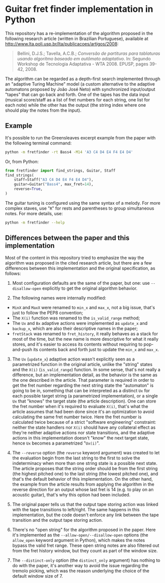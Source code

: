 # Guitar fret finder implementation in Python

This repository has a re-implementation of the algorithm proposed in
the following research article (written in Brazilian Portuguese),
available at <http://www.lta.poli.usp.br/lta/publicacoes/artigos/2008>:

> Bellini, D.J.S.; Tavella, A.C.B.;
> *Conversão de partituras para tablaturas*
> *usando algoritmo baseado em autômato adaptativo*.
> In: Segundo Workshop de Tecnologia Adaptativa - WTA 2008.
> EPUSP, pages 39-42, 2008.

The algorithm can be regarded as a depth-first search
implemented through an "adaptive Turing Machine" model
(a custom alternative to the adaptive automatons
proposed by João José Neto)
with synchronized input/output "tapes" that can go back and forth.
One of the tapes has the data input
(musical score/staff as a list of fret numbers for each string,
one list for each note)
while the other has the output
(the string index where one should play the notes from the input).


## Example

It's possible to run the Greensleaves excerpt example from the paper
with the following terminal command:

```bash
python -m fretfinder -rt Bass4 -M14 'A3 C4 D4 E4 F4 E4 D4'
```

Or, from Python:

```python
from fretfinder import find_strings, Guitar, Staff
find_strings(
    staff=Staff("A3 C4 D4 E4 F4 E4 D4"),
    guitar=Guitar("Bass4", max_fret=14),
    reverse=True,
)
```

The guitar tuning is configured using the same syntax of a melody.
For more complex staves, use "`R`" for rests
and parentheses to group simultaneous notes.
For more details, use:

```bash
python -m fretfinder --help
```


## Differences between the paper and this implementation

Most of the content in this repository
tried to emphasize the way the algorithm was proposed
in the cited research article,
but there are a few differences between this implementation
and the original specification, as follows:

1. Most configuration defaults are the same of the paper, but one:
   use `--disallow-open` explicitly
   to get the original algorithm behavior.

2. The following names were internally modified:

  - `MinX` and `MaxX` were renamed to `min_x` and `max_x`,
    not a big issue, that's just to follow the PEP8 convention;
  - The `X(i)` function was renamed to the `is_valid_range` method;
  - The `Ux` and `Bx` adaptive actions
    were implemented as `update_x` and `backup_x`,
    which are also their descriptive names in the paper;
  - `fretStack` was renamed to `fret_history`,
    it really behaves as a stack for most of the time,
    but the new name is more descriptive for what it really stores,
    and it's easier to access its contents
    without requiring to pop-and-push its contents back and forth
    just to update the `min_x` and `max_x`.

3. The `Ux` (`update_x`) adaptive action
   wasn't explicitly seen as a parametrized function
   in the original article, unlike the "string" states
   and the `X(i)` (`is_valid_range`) function.
   In some sense, that's not really a difference,
   but an implementation detail,
   as the behavior is the same as the one described in the article.
   That parameter is required in order to get the fret number
   regarding the next string state the "automaton" is going to be in,
   something that can be interpreted as a distinct `Ux`
   for each possible target string (a parametrized implementation),
   or a single `Ux` that "knows" the target state
   (the article description).
   One can store the fret number
   when it's required to evaluate `X(i)`,
   that's what the article assumes that had been done
   since it's an optimization
   to avoid calculating the same fret number twice.
   Here the fret number is calculated twice
   because of a strict "software engineering" constraint:
   neither the state handlers nor `X(i)`
   should have any collateral effect
   as they're neither adaptive actions nor state transitions,
   and the adaptive actions in this implementation
   doesn't "know" the next target state,
   hence `Ux` becomes a parametrized "`Ux(i)`".

4. The `--reverse` option (the `reverse` keyword argument)
   was created to let the evaluation
   begin from the last string to the first
   to solve the indeterminacy
   when more than one string state is a possible next state.
   The article proposes that the string order
   should be from the first string (the highest pitched one)
   to the last string (the lowest pitched one),
   and that's the default behavior of this implementation.
   On the other hand, the example from the article
   results from applying the algorithm in the reverse direction
   for an output whose last fret is 14
   (e.g. to play on an acoustic guitar),
   that's why this option had been included.

5. The original paper tells us that the output tape storing action
   was linked with the tape transitions to left/right.
   The same happens in this implementation,
   but the code doesn't enforce any link between the tape transition
   and the output tape storing action.

6. There's no "open string" for the algorithm proposed in the paper.
   Here it's implemented as the `--allow-open/--disallow-open` options
   (the `allow_open` keyword argument in Python),
   which makes the notes bypass the valid fret range.
   These open string notes are also filtered out
   from the fret history window,
   but they count as part of the window size.

7. The `--distinct-only` option (the `distinct_only` argument)
   has nothing to do with the paper, it's another way
   to avoid the issue regarding the tremolo picking,
   which was the reason underlying the choice
   of the default window size of 7.
